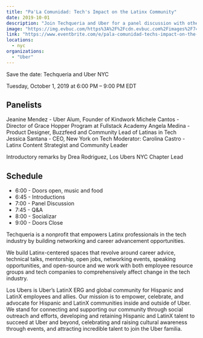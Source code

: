 ```yaml
---
title: "Pa'La Comunidad: Tech's Impact on the Latinx Community"
date: 2019-10-01
description: "Join Techqueria and Uber for a panel discussion with other Latinx in Tech for Hispanic Heritage Month"
image: "https://img.evbuc.com/https%3A%2F%2Fcdn.evbuc.com%2Fimages%2F74046047%2F249256871414%2F1%2Foriginal.20190924-011913?w=800&auto=compress&rect=0%2C84%2C1920%2C960&s=0af7e9f1c6e20b09fe5fad6ef773d688"
link: "https://www.eventbrite.com/e/pala-comunidad-techs-impact-on-the-latinx-community-tickets-73060691495"
locations:
  - nyc
organizations:
  - "Uber"
---
```


Save the date: Techqueria and Uber NYC

Tuesday, October 1, 2019 at 6:00 PM – 9:00 PM EDT

## Panelists

Jeanine Mendez - Uber Alum, Founder of Kindwork
Michele Cantos - Director of Grace Hopper Program at Fullstack Academy
Angela Medina - Product Designer, Buzzfeed and Community Lead of Latinas in Tech
Jessica Santana - CEO, New York on Tech
Moderator: Carolina Castro - Latinx Content Strategist and Community Leader

Introductory remarks by Drea Rodriguez, Los Ubers NYC Chapter Lead

## Schedule

- 6:00 - Doors open, music and food
- 6:45 - Introductions
- 7:00 - Panel Discussion
- 7:45 - Q&A
- 8:00 - Socializar
- 9:00 - Doors Close

Techqueria is a nonprofit that empowers Latinx professionals in the tech industry by building networking and career advancement opportunities.

We build Latinx-centered spaces that revolve around career advice, technical talks, mentorship, open jobs, networking events, speaking opportunities, and open-source and we work with both employee resource groups and tech companies to comprehensively affect change in the tech industry.

Los Ubers is Uber’s LatinX ERG and global community for Hispanic and LatinX employees and allies. Our mission is to empower, celebrate, and advocate for Hispanic and LatinX communities inside and outside of Uber. We stand for connecting and supporting our community through social outreach and efforts, developing and retaining Hispanic and LatinX talent to succeed at Uber and beyond, celebrating and raising cultural awareness through events, and attracting incredible talent to join the Uber familia.
